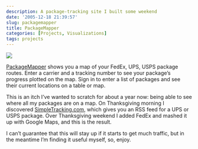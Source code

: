 ```yaml
---
description: A package-tracking site I built some weekend
date: '2005-12-18 21:39:57'
slug: packagemapper
title: PackageMapper
categories: [Projects, Visualizations]
tags: projects
---
```


![]({{image_url}}/2005/xpackages-thumbnail.jpg.pagespeed.ic.3y3KlIYhb0.jpg)

[PackageMapper](http://packagemapper.com/) shows you a map of your FedEx, UPS, USPS package routes. Enter a carrier and a tracking number to see your package’s progress plotted on the map. Sign in to enter a list of packages and see their current locations on a table or map.

<!-- more -->

This is an itch I’ve wanted to scratch for about a year now: being able to see where all my packages are on a map. On Thanksgiving morning I discovered [SimpleTracking.com](http://www.simpletracking.com/), which gives you an RSS feed for a UPS or USPS package. Over Thanksgiving weekend I added FedEx and mashed it up with Google Maps, and this is the result.

I can’t guarantee that this will stay up if it starts to get much traffic, but in the meantime I’m finding it useful myself, so, enjoy.
